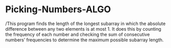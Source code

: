 # Picking-Numbers-ALGO

/This program finds the length of the longest subarray in which the absolute difference between any two elements is at most 1. It does this by counting the frequency of each number and checking the sum of consecutive numbers’ frequencies to determine the maximum possible subarray length.
